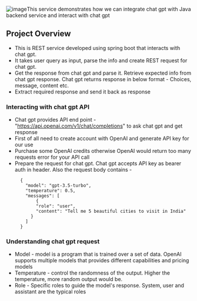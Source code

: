 ![image](https://github.com/user-attachments/assets/920e2590-0d8e-42bb-95a7-74b3fcd0d926)This service demonstrates how we can integrate chat gpt with Java backend service and interact with chat gpt 

## Project Overview
* This is REST service developed using spring boot that interacts with chat gpt.
* It takes user query as input, parse the info and create REST request for chat gpt.
* Get the response from chat gpt and parse it. Retrieve expected info from chat gpt response. Chat gpt returns response in below format - Choices, message, content etc.
* Extract required response and send it back as response

### Interacting with chat gpt API
* Chat gpt provides API end point - "https://api.openai.com/v1/chat/completions" to ask chat gpt and get response
* First of all need to create account with OpenAI and generate API key for our use
* Purchase some OpenAI credits otherwise OpenAI would return too many requests error for your API call
* Prepare the request for chat gpt. Chat gpt accepts API key as bearer auth in header. Also the request body contains -
  ```
    {
      "model": "gpt-3.5-turbo",
      "temperature": 0.5,
      "messages": [
	      {
          "role": "user",
          "content": "Tell me 5 beautiful cities to visit in India"
        }
      ]
    }
  ```

### Understanding chat gpt request
* Model - model is a program that is trained over a set of data. OpenAI supports multiple models that provides different capabilities and pricing models
* Temperature - control the randomness of the output. Higher the temperature, more random output would be.
* Role - Specific roles to guide the model's response. System, user and assistant are the typical roles
